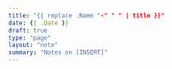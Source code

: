 ```yaml
---
title: "{{ replace .Name "-" " " | title }}"
date: {{ .Date }}
draft: true
type: "page"
layout: "note"
summary: "Notes on [INSERT]"
---
```



